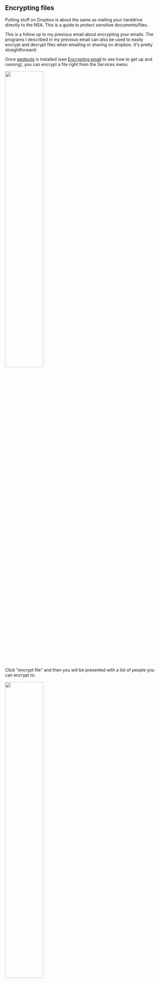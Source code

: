 ## Encrypting files

Putting stuff on Dropbox is about the same as mailing your harddrive directly to the NSA. This is a guide to protect sensitive documents/files.

This is a follow up to my previous email about encrypting your emails. The programs I described in my previous email can also be used to easily encrypt and decrypt files when emailing or sharing on dropbox. It's pretty straightforward:

Once [gpgtools](https://gpgtools.org) is installed (see [Encrypting email](email.md) to see how to get up and running), you can encrypt a file right from the Services menu:

<img src="https://i.cloudup.com/tV2TNzGIEI-2000x2000.png" width="50%" height="50%"/>

Click "encrypt file" and then you will be presented with a list of people you can encrypt to:

<img src="https://i.cloudup.com/tqAVMShNfR-2000x2000.png" width="50%" height="50%"/>

If you have noone in this list you have to get their PGP key. You can get mine by typing `gpg --recv-keys 0x6d3e2004415af4a3` on the command line or by opening "GPG Keychain Access" and opening "Retrieve from Keyserver" or "Search for key". You will be able to find me and Ari as we're both on distributed keyservers.

<img src="https://i.cloudup.com/JHALiePhxd-1200x1200.png" width="50%" height="50%"/>

Once the file is encrypted it will generate a "filename.txt.gpg" file which is an encrypted file that only you and the recipients can open. If they have gpgtools installed they can simply double click it to open it. Make sure its not opened in the dropbox folder itself or it will get automatically synced to dropbox, defeating the whole point of this.

Just a heads up, let me know if anyone has any questions.
